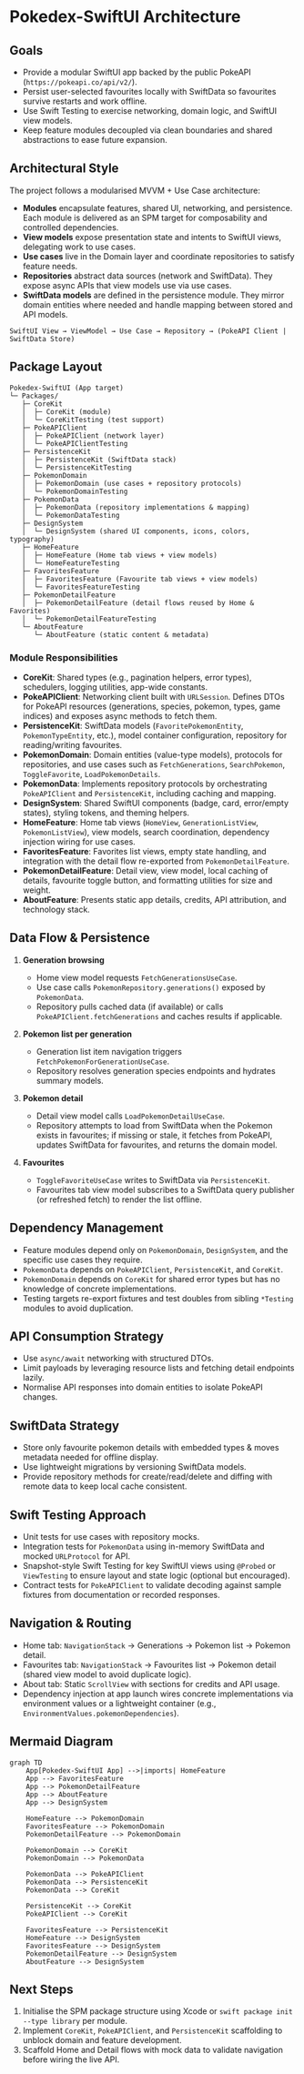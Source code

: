 # Pokedex-SwiftUI Architecture

## Goals
- Provide a modular SwiftUI app backed by the public PokeAPI (`https://pokeapi.co/api/v2/`).
- Persist user-selected favourites locally with SwiftData so favourites survive restarts and work offline.
- Use Swift Testing to exercise networking, domain logic, and SwiftUI view models.
- Keep feature modules decoupled via clean boundaries and shared abstractions to ease future expansion.

## Architectural Style
The project follows a modularised MVVM + Use Case architecture:
- **Modules** encapsulate features, shared UI, networking, and persistence. Each module is delivered as an SPM target for composability and controlled dependencies.
- **View models** expose presentation state and intents to SwiftUI views, delegating work to use cases.
- **Use cases** live in the Domain layer and coordinate repositories to satisfy feature needs.
- **Repositories** abstract data sources (network and SwiftData). They expose async APIs that view models use via use cases.
- **SwiftData models** are defined in the persistence module. They mirror domain entities where needed and handle mapping between stored and API models.

```
SwiftUI View → ViewModel → Use Case → Repository → (PokeAPI Client | SwiftData Store)
```

## Package Layout
```
Pokedex-SwiftUI (App target)
└─ Packages/
   ├─ CoreKit
   │  ├─ CoreKit (module)
   │  └─ CoreKitTesting (test support)
   ├─ PokeAPIClient
   │  ├─ PokeAPIClient (network layer)
   │  └─ PokeAPIClientTesting
   ├─ PersistenceKit
   │  ├─ PersistenceKit (SwiftData stack)
   │  └─ PersistenceKitTesting
   ├─ PokemonDomain
   │  ├─ PokemonDomain (use cases + repository protocols)
   │  └─ PokemonDomainTesting
   ├─ PokemonData
   │  ├─ PokemonData (repository implementations & mapping)
   │  └─ PokemonDataTesting
   ├─ DesignSystem
   │  └─ DesignSystem (shared UI components, icons, colors, typography)
   ├─ HomeFeature
   │  ├─ HomeFeature (Home tab views + view models)
   │  └─ HomeFeatureTesting
   ├─ FavoritesFeature
   │  ├─ FavoritesFeature (Favourite tab views + view models)
   │  └─ FavoritesFeatureTesting
   ├─ PokemonDetailFeature
   │  ├─ PokemonDetailFeature (detail flows reused by Home & Favorites)
   │  └─ PokemonDetailFeatureTesting
   └─ AboutFeature
      └─ AboutFeature (static content & metadata)
```

### Module Responsibilities
- **CoreKit**: Shared types (e.g., pagination helpers, error types), schedulers, logging utilities, app-wide constants.
- **PokeAPIClient**: Networking client built with `URLSession`. Defines DTOs for PokeAPI resources (generations, species, pokemon, types, game indices) and exposes async methods to fetch them.
- **PersistenceKit**: SwiftData models (`FavoritePokemonEntity`, `PokemonTypeEntity`, etc.), model container configuration, repository for reading/writing favourites.
- **PokemonDomain**: Domain entities (value-type models), protocols for repositories, and use cases such as `FetchGenerations`, `SearchPokemon`, `ToggleFavorite`, `LoadPokemonDetails`.
- **PokemonData**: Implements repository protocols by orchestrating `PokeAPIClient` and `PersistenceKit`, including caching and mapping.
- **DesignSystem**: Shared SwiftUI components (badge, card, error/empty states), styling tokens, and theming helpers.
- **HomeFeature**: Home tab views (`HomeView`, `GenerationListView`, `PokemonListView`), view models, search coordination, dependency injection wiring for use cases.
- **FavoritesFeature**: Favorites list views, empty state handling, and integration with the detail flow re-exported from `PokemonDetailFeature`.
- **PokemonDetailFeature**: Detail view, view model, local caching of details, favourite toggle button, and formatting utilities for size and weight.
- **AboutFeature**: Presents static app details, credits, API attribution, and technology stack.

## Data Flow & Persistence
1. **Generation browsing**
   - Home view model requests `FetchGenerationsUseCase`.
   - Use case calls `PokemonRepository.generations()` exposed by `PokemonData`.
   - Repository pulls cached data (if available) or calls `PokeAPIClient.fetchGenerations` and caches results if applicable.

2. **Pokemon list per generation**
   - Generation list item navigation triggers `FetchPokemonForGenerationUseCase`.
   - Repository resolves generation species endpoints and hydrates summary models.

3. **Pokemon detail**
   - Detail view model calls `LoadPokemonDetailUseCase`.
   - Repository attempts to load from SwiftData when the Pokemon exists in favourites; if missing or stale, it fetches from PokeAPI, updates SwiftData for favourites, and returns the domain model.

4. **Favourites**
   - `ToggleFavoriteUseCase` writes to SwiftData via `PersistenceKit`.
   - Favourites tab view model subscribes to a SwiftData query publisher (or refreshed fetch) to render the list offline.

## Dependency Management
- Feature modules depend only on `PokemonDomain`, `DesignSystem`, and the specific use cases they require.
- `PokemonData` depends on `PokeAPIClient`, `PersistenceKit`, and `CoreKit`.
- `PokemonDomain` depends on `CoreKit` for shared error types but has no knowledge of concrete implementations.
- Testing targets re-export fixtures and test doubles from sibling `*Testing` modules to avoid duplication.

## API Consumption Strategy
- Use `async/await` networking with structured DTOs.
- Limit payloads by leveraging resource lists and fetching detail endpoints lazily.
- Normalise API responses into domain entities to isolate PokeAPI changes.

## SwiftData Strategy
- Store only favourite pokemon details with embedded types & moves metadata needed for offline display.
- Use lightweight migrations by versioning SwiftData models.
- Provide repository methods for create/read/delete and diffing with remote data to keep local cache consistent.

## Swift Testing Approach
- Unit tests for use cases with repository mocks.
- Integration tests for `PokemonData` using in-memory SwiftData and mocked `URLProtocol` for API.
- Snapshot-style Swift Testing for key SwiftUI views using `@Probed` or `ViewTesting` to ensure layout and state logic (optional but encouraged).
- Contract tests for `PokeAPIClient` to validate decoding against sample fixtures from documentation or recorded responses.

## Navigation & Routing
- Home tab: `NavigationStack` -> Generations -> Pokemon list -> Pokemon detail.
- Favourites tab: `NavigationStack` -> Favourites list -> Pokemon detail (shared view model to avoid duplicate logic).
- About tab: Static `ScrollView` with sections for credits and API usage.
- Dependency injection at app launch wires concrete implementations via environment values or a lightweight container (e.g., `EnvironmentValues.pokemonDependencies`).

## Mermaid Diagram
```mermaid
graph TD
    App[Pokedex-SwiftUI App] -->|imports| HomeFeature
    App --> FavoritesFeature
    App --> PokemonDetailFeature
    App --> AboutFeature
    App --> DesignSystem

    HomeFeature --> PokemonDomain
    FavoritesFeature --> PokemonDomain
    PokemonDetailFeature --> PokemonDomain

    PokemonDomain --> CoreKit
    PokemonDomain --> PokemonData

    PokemonData --> PokeAPIClient
    PokemonData --> PersistenceKit
    PokemonData --> CoreKit

    PersistenceKit --> CoreKit
    PokeAPIClient --> CoreKit

    FavoritesFeature --> PersistenceKit
    HomeFeature --> DesignSystem
    FavoritesFeature --> DesignSystem
    PokemonDetailFeature --> DesignSystem
    AboutFeature --> DesignSystem
```

## Next Steps
1. Initialise the SPM package structure using Xcode or `swift package init --type library` per module.
2. Implement `CoreKit`, `PokeAPIClient`, and `PersistenceKit` scaffolding to unblock domain and feature development.
3. Scaffold Home and Detail flows with mock data to validate navigation before wiring the live API.
